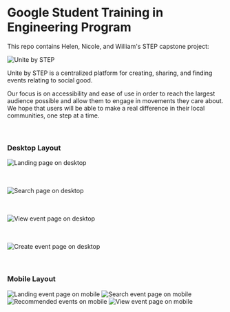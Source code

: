 # Google Student Training in Engineering Program

This repo contains Helen, Nicole, and William's STEP capstone project:

![Unite by STEP](https://github.com/googleinterns/step128-2020/blob/master/src/main/webapp/images/uniteLogo.png)

Unite by STEP is a centralized platform for creating, sharing, and finding events relating to social good.  

Our focus is on accessibility and ease of use in order to reach the largest audience possible and allow them to engage in movements they care about. We hope that users will be able to make a real difference in their local communities, one step at a time.
<br />
<br />
<br />

### Desktop Layout

![Landing page on desktop](/readme/home.gif)
<br />
<br />
<br />

![Search page on desktop](/readme/search.gif)
<br />
<br />
<br />

![View event page on desktop](/readme/view.gif)
<br />
<br />
<br />

![Create event page on desktop](/readme/create.gif)
<br />
<br />
<br />

### Mobile Layout

![Landing event page on mobile](/readme/home-mobile.png)
![Search event page on mobile](/readme/search-mobile.png)
![Recommended events on mobile](/readme/recommend-mobile.png)
![View event page on mobile](/readme/view-mobile.png)  
